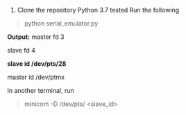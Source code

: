 1. Clone the repository
Python 3.7 tested
Run the following

> python serial_emulator.py

**Output:**
master fd 3

slave fd 4

**slave id /dev/pts/28**

master id /dev/ptmx

In another terminal, run
> minicom -D /dev/pts/ <slave_id>
